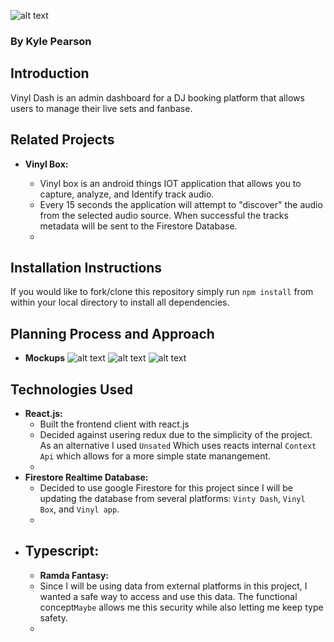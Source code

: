 ![alt text](https://i.imgur.com/BLOwnS4.png "Vinyl Logo")

### By Kyle Pearson

## Introduction

Vinyl Dash is an admin dashboard for a DJ booking platform that allows users to manage their live sets and fanbase.

## Related Projects

- **Vinyl Box:**

  - Vinyl box is an android things IOT application that allows you to capture, analyze, and Identify track audio.
  - Every 15 seconds the application will attempt to "discover" the audio from the selected audio source. When successful the tracks metadata will be sent to the Firestore Database.
  -

## Installation Instructions

If you would like to fork/clone this repository simply run `npm install` from within your local directory to install all dependencies.

## Planning Process and Approach

- **Mockups**
  ![alt text](https://imgur.com/BJJhOMh "Dashboard View")
  ![alt text](https://imgur.com/7f6n41u "Create Event View")
  ![alt text](https://imgur.com/kKi8WuK "Music Analytics")

## Technologies Used

- **React.js:**
  - Built the frontend client with react.js
  - Decided against usering redux due to the simplicity of the project. As an alternative I used `Unsated` Which uses reacts internal `Context Api` which allows for a more simple state manangement.
  -
- **Firestore Realtime Database:**
  - Decided to use google Firestore for this project since I will be updating the database from several platforms: `Vinty Dash`, `Vinyl Box`, and `Vinyl app`.
  -
- ## **Typescript:**
  - **Ramda Fantasy:**
  - Since I will be using data from external platforms in this project, I wanted a safe way to access and use this data. The functional concept`Maybe` allows me this security while also letting me keep type safety.
  -
